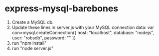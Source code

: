 # express-mysql-barebones

1. Create a MySQL db.
2. Update these lines in server.js with your MySQL connection data:
    var con=mysql.createConnection({
        host: "localhost",
        database: "nodejs",
        user: "robsdb",
        password: ""
    })
3. run "npm install"
4. run "node server.js"

